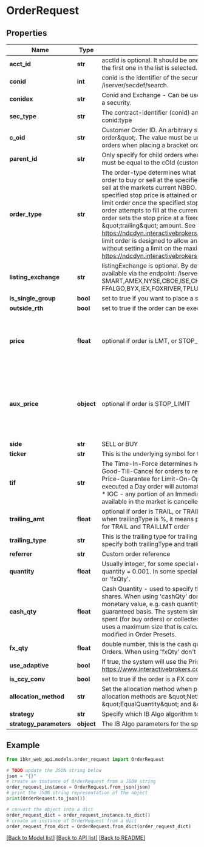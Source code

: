 # OrderRequest


## Properties

Name | Type | Description | Notes
------------ | ------------- | ------------- | -------------
**acct_id** | **str** | acctId is optional. It should be one of the accounts returned by /iserver/accounts. If not passed, the first one in the list is selected.  | [optional] 
**conid** | **int** | conid is the identifier of the security you want to trade, you can find the conid with /iserver/secdef/search.  | [optional] 
**conidex** | **str** | Conid and Exchange - Can be used instead of conid when specifying the contract identifier of a security.  | [optional] 
**sec_type** | **str** | The contract-identifier (conid) and security type (type) specified as a concatenated value, conid:type | [optional] 
**c_oid** | **str** | Customer Order ID. An arbitrary string that can be used to identify the order, e.g \&quot;my-fb-order\&quot;. The value must be unique for a 24h span. Please do not set this value for child orders when placing a bracket order.  | [optional] 
**parent_id** | **str** | Only specify for child orders when placing bracket orders. The parentId for the child order(s) must be equal to the cOId (customer order id) of the parent.  | [optional] 
**order_type** | **str** | The order-type determines what type of order you want to send.   * LMT - A limit order is an order to buy or sell at the specified price or better.   * MKT - A market order is an order to buy or sell at the markets current NBBO.   * STP - A stop order becomes a market order once the specified stop price is attained or penetrated.   * STOP_LIMIT - A stop limit order becomes a limit order once the specified stop price is attained or penetrated.   * MIDPRICE - A MidPrice order attempts to fill at the current midpoint of the NBBO or better.   * TRAIL - A sell trailing stop order sets the stop price at a fixed amount below the market price with an attached \&quot;trailing\&quot; amount. See more details here: https://ndcdyn.interactivebrokers.com/en/index.php?f&#x3D;605   * TRAILLMT - A trailing stop limit order is designed to allow an investor to specify a limit on the maximum possible loss, without setting a limit on the maximum possible gain.     See more details here: https://ndcdyn.interactivebrokers.com/en/index.php?f&#x3D;606  | [optional] 
**listing_exchange** | **str** | listingExchange is optional. By default we use \&quot;SMART\&quot; routing. Possible values are available via the endpoint: /iserver/contract/{conid}/info, see **valid_exchange** e.g: SMART,AMEX,NYSE,CBOE,ISE,CHX,ARCA,ISLAND,DRCTEDGE,BEX,BATS,EDGEA,CSFBALGO,JE FFALGO,BYX,IEX,FOXRIVER,TPLUS1,NYSENAT,PSX  | [optional] 
**is_single_group** | **bool** | set to true if you want to place a single group orders(OCA)  | [optional] 
**outside_rth** | **bool** | set to true if the order can be executed outside regular trading hours.  | [optional] 
**price** | **float** | optional if order is LMT, or STOP_LIMIT, this is the limit price. For STP|TRAIL this is the stop price. For MIDPRICE this is the option price cap.  | [optional] 
**aux_price** | **object** | optional if order is STOP_LIMIT|TRAILLMT, this is the stop price. You must specify both price and auxPrice for STOP_LIMIT|TRAILLMT orders.  | [optional] 
**side** | **str** | SELL or BUY | [optional] 
**ticker** | **str** | This is the  underlying symbol for the contract.  | [optional] 
**tif** | **str** | The Time-In-Force determines how long the order remains active on the market.   * GTC - use Good-Till-Cancel for orders to remain active until it executes or cancelled.   * OPG - use Open-Price-Guarantee for Limit-On-Open (LOO) or Market-On-Open (MOO) orders.   * DAY - if not executed a Day order will automatically cancel at the end of the markets regular trading hours.   * IOC - any portion of an Immediate-or-Cancel order that is not filled as soon as it becomes available in the market is cancelled.  | [optional] 
**trailing_amt** | **float** | optional if order is TRAIL, or TRAILLMT. When trailingType is amt, this is the trailing amount, when trailingType is %, it means percentage. You must specify both trailingType and trailingAmt for TRAIL and TRAILLMT order  | [optional] 
**trailing_type** | **str** | This is the trailing type for trailing amount. We only support two types here: amt or %. You must specify both trailingType and trailingAmt for TRAIL and TRAILLMT order  | [optional] 
**referrer** | **str** | Custom order reference  | [optional] 
**quantity** | **float** | Usually integer, for some special cases such as fractional orders can specify as a float, e.g. quantity &#x3D; 0.001. In some special cases quantity is not specified, such as when using &#39;cashQty&#39; or &#39;fxQty&#39;.  | [optional] 
**cash_qty** | **float** | Cash Quantity - used to specify the monetary value of an order instead of the number of shares. When using &#39;cashQty&#39; don&#39;t specify &#39;quantity&#39; Orders that express size using a monetary value, e.g. cash quantity can result in fractional shares and are provided on a non-guaranteed basis. The system simulates the order by canceling it once the specified amount is spent (for buy orders) or collected (for sell orders). In addition to the monetary value, the order uses a maximum size that is calculated using the Cash Quantity Estimated Factor, which can be modified in Order Presets.    | [optional] 
**fx_qty** | **float** | double number, this is the cash quantity field which can only be used for Currency Conversion Orders. When using &#39;fxQty&#39; don&#39;t specify &#39;quantity&#39;.  | [optional] 
**use_adaptive** | **bool** | If true, the system will use the Price Management Algo to submit the order. https://www.interactivebrokers.com/en/index.php?f&#x3D;43423  | [optional] 
**is_ccy_conv** | **bool** | set to true if the order is a FX conversion order  | [optional] 
**allocation_method** | **str** | Set the allocation method when placing an order using an FA account for a group Possible allocation methods are \&quot;NetLiquidity\&quot;, \&quot;AvailableEquity\&quot;, \&quot;EqualQuantity\&quot; and \&quot;PctChange\&quot;.  | [optional] 
**strategy** | **str** | Specify which IB Algo algorithm to use for this order.  | [optional] 
**strategy_parameters** | **object** | The IB Algo parameters for the specified algorithm.  | [optional] 

## Example

```python
from ibkr_web_api.models.order_request import OrderRequest

# TODO update the JSON string below
json = "{}"
# create an instance of OrderRequest from a JSON string
order_request_instance = OrderRequest.from_json(json)
# print the JSON string representation of the object
print(OrderRequest.to_json())

# convert the object into a dict
order_request_dict = order_request_instance.to_dict()
# create an instance of OrderRequest from a dict
order_request_from_dict = OrderRequest.from_dict(order_request_dict)
```
[[Back to Model list]](../README.md#documentation-for-models) [[Back to API list]](../README.md#documentation-for-api-endpoints) [[Back to README]](../README.md)


